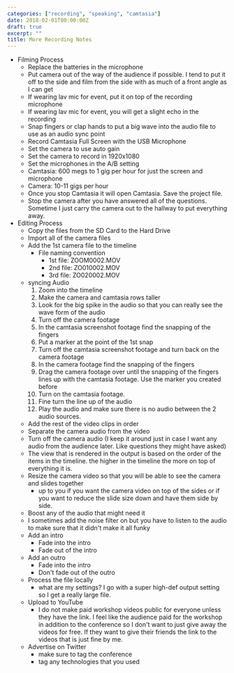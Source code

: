 ```yaml
---
categories: ["recording", "speaking", "camtasia"]
date: 2018-02-01T00:00:00Z
draft: true
excerpt: ""
title: More Recording Notes
---
```


* Filming Process
    * Replace the batteries in the microphone
    * Put camera out of the way of the audience if possible.  I tend to put it off to the side and film from the side with as much of a front angle as I can get
    * If wearing lav mic for event, put it on top of the recording microphone
    * If wearing lav mic for event, you will get a slight echo in the recording
    * Snap fingers or clap hands to put a big wave into the audio file to use as an audio sync point
    * Record Camtasia Full Screen with the USB Microphone
    * Set the camera to use auto gain
    * Set the camera to record in 1920x1080
    * Set the microphones in the A/B setting
    * Camtasia: 600 megs to 1 gig per hour for just the screen and microphone
    * Camera: 10-11 gigs per hour
    * Once you stop Camtasia it will open Camtasia.  Save the project file.
    * Stop the camera after you have answered all of the questions.  Sometime I just carry the camera out to the hallway to put everything away.
* Editing Process
    * Copy the files from the SD Card to the Hard Drive
    * Import all of the camera files
    * Add the 1st camera file to the timeline
        * File naming convention
            * 1st file: ZOOM0002.MOV
            * 2nd file: ZO010002.MOV
            * 3rd file: ZO020002.MOV
    * syncing Audio
        1. Zoom into the timeline
        1. Make the camera and camtasia rows taller
        1. Look for the big spike in the audio so that you can really see the wave form of the audio
        1. Turn off the camera footage
        1. In the camtasia screenshot footage find the snapping of the fingers
        1. Put a marker at the point of the 1st snap
        1. Turn off the camtasia screenshot footage and turn back on the camera footage
        1. In the camera footage find the snapping of the fingers
        1. Drag the camera footage over until the snapping of the fingers lines up with the camtasia footage.  Use the marker you created before
        1. Turn on the camtasia footage.
        1. Fine turn the line up of the audio
        1. Play the audio and make sure there is no audio between the 2 audio sources.
    * Add the rest of the video clips in order
    * Separate the camera audio from the video
    * Turn off the camera audio (I keep it around just in case I want any audio from the audience later.  Like questions they might have asked)
    * The view that is rendered in the output is based on the order of the items in the timeline.  the higher in the timeline the more on top of everything it is.
    * Resize the camera video so that you will be able to see the camera and slides together
        * up to you if you want the camera video on top of the sides or if you want to reduce the slide size down and have them side by side.
    * Boost any of the audio that might need it
    * I sometimes add the noise filter on but you have to listen to the audio to make sure that it didn't make it all funky
    * Add an intro
        * Fade into the intro
        * Fade out of the intro
    * Add an outro
        * Fade into the intro
        * Don't fade out of the outro
    * Process the file locally
        * what are my settings?  I go with a super high-def output setting so I get a really large file.
    * Upload to YouTube
        * I do not make paid workshop videos public for everyone unless they have the link.  I feel like the audience paid for the workshop in addition to the conference so I don't want to just give away the videos for free.  If they want to give their friends the link to the videos that is just fine by me.
    * Advertise on Twitter
        * make sure to tag the conference
        * tag any technologies that you used
